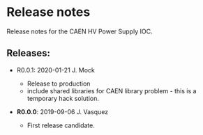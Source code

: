 # Release notes

Release notes for the CAEN HV Power Supply IOC.

## Releases:
* R0.0.1: 2020-01-21 J. Mock
  * Release to production
  * include shared libraries for CAEN library problem - this is a temporary hack solution.

* __R0.0.0__: 2019-09-06 J. Vasquez
  * First release candidate.
